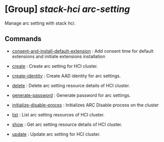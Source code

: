 # [Group] _stack-hci arc-setting_

Manage arc setting with stack hci.

## Commands

- [consent-and-install-default-extension](/Commands/stack-hci/arc-setting/_consent-and-install-default-extension.md)
: Add consent time for default extensions and initiate extensions installation

- [create](/Commands/stack-hci/arc-setting/_create.md)
: Create arc setting for HCI cluster.

- [create-identity](/Commands/stack-hci/arc-setting/_create-identity.md)
: Create AAD identity for arc settings.

- [delete](/Commands/stack-hci/arc-setting/_delete.md)
: Delete arc setting resource details of HCI cluster.

- [generate-password](/Commands/stack-hci/arc-setting/_generate-password.md)
: Generate password for arc settings.

- [initialize-disable-proces](/Commands/stack-hci/arc-setting/_initialize-disable-proces.md)
: Initializes ARC Disable process on the cluster

- [list](/Commands/stack-hci/arc-setting/_list.md)
: List arc setting resources of HCI cluster.

- [show](/Commands/stack-hci/arc-setting/_show.md)
: Get arc setting resource details of HCI cluster.

- [update](/Commands/stack-hci/arc-setting/_update.md)
: Update arc setting for HCI cluster.
